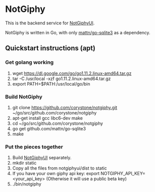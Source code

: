 # NotGiphy

This is the backend service for [NotGiphyUI](https://github.com/corystone/notgiphyui).

NotGiphy is written in Go, with only [mattn/go-sqlite3](https://github.com/mattn/go-sqlite3) as a dependency.

## Quickstart instructions (apt)

### Get golang working
1. wget https://dl.google.com/go/go1.11.2.linux-amd64.tar.gz
2. tar -C /usr/local -xzf go1.11.2.linux-amd64.tar.gz
3. export PATH=$PATH:/usr/local/go/bin

### Build NotGiphy
1. git clone https://github.com/corystone/notgiphy.git ~/go/src/github.com/corystone/notgiphy
2. apt-get install gcc libc6-dev make
3. cd ~/go/src/github.com/corystone/notgiphy
4. go get github.com/mattn/go-sqlite3
5. make

### Put the pieces together
1. Build [NotGiphyUI](https://github.com/corystone/notgiphyui) separately.
2. mkdir static
3. Copy all the files from notgiphyui/dist to static
4. If you have your own giphy api key: export NOTGIPHY\_API\_KEY=\<your\_api\_key\>
(Otherwise it will use a public beta key)
5. ./bin/notgiphy
